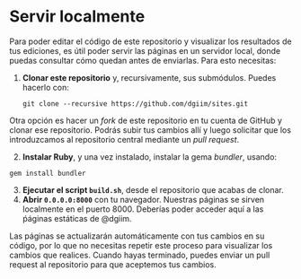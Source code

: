 # Servir localmente

Para poder editar el código de este repositorio y visualizar los resultados de tus ediciones, es útil poder servir las 
páginas en un servidor local, donde puedas consultar cómo quedan antes de enviarlas. Para esto necesitas:

1. **Clonar este repositorio** y, recursivamente, sus submódulos. Puedes hacerlo con:

   ```
   git clone --recursive https://github.com/dgiim/sites.git
   ```
  
  Otra opción es hacer un *fork* de este repositorio en tu cuenta de GitHub y clonar ese repositorio. Podrás subir tus cambios
  allí y luego solicitar que los introduzcamos al repositorio central mediante un *pull request*.

2. **Instalar Ruby**, y una vez instalado, instalar la gema *bundler*, usando:

  ```
  gem install bundler
  ```

3. **Ejecutar el script `build.sh`**, desde el repositorio que acabas de clonar.
4. **Abrir `0.0.0.0:8000`** con tu navegador. Nuestras páginas se sirven localmente en el puerto 8000. Deberías poder acceder 
   aquí a las ṕáginas estáticas de @dgiim.

Las páginas se actualizarán automáticamente con tus cambios en su código, por lo que no necesitas repetir este proceso para
visualizar los cambios que realices. Cuando hayas terminado, puedes enviar un pull request al repositorio para que aceptemos 
tus cambios.
